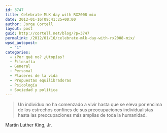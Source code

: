 ```yaml
---
id: 3747
title: Celebrate MLK day with RX2008 mix
date: 2012-01-16T09:41:25+00:00
author: Jorge Cortell
layout: post
guid: http://cortell.net/blog/?p=3747
permalink: /2012/01/16/celebrate-mlk-day-with-rx2008-mix/
wpsd_autopost:
  - "1"
categories:
  - ¿Por qué no? ¿Utopías?
  - Filosofí­a
  - General
  - Personal
  - Placeres de la vida
  - Propuestas equilibradoras
  - Psicología
  - Sociedad y polí­tica
---
```

> <div>
>   Un indivíduo no ha comenzado a vivir hasta que se eleva por encima de los estrechos confines de sus preocupaciones individualistas hasta las preocupaciones más amplias de toda la humanidad.
> </div>

<div>
  Martin Luther King, Jr.
</div>